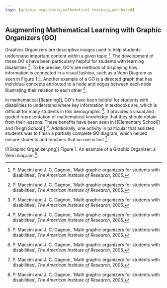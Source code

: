 ```yaml
---
tags: [graphic-organizers,mathematical-learning,web-based]
---
```

## Augmenting Mathematical Learning with Graphic Organizers (GO)

Graphics Organizers are descriptive images used to help students understand important content within a given topic [^1].  The development of these GO's have been particularly helpful for students with learning disabilities [^1]. To be precise, GO's are methods of displaying how information is connected in a visual fashion, such as a Venn Diagram as seen in Figure 1 [^1].  Another example of a GO is a directed graph that has individual concepts attributed to a node and edges between each node illustrating their relation to each other [^1].

In mathematical [[learning]], GO's have been helpful for students with disabilities to understand where key information in textbooks are, which is difficult for many students in this demographic [^1].  It provides a visual and guided representation of mathematical knowledge that they should obtain from their lessons.  These benefits have been seen in [[Elementary School]] and [[High School]] [^1].  Additionally, one activity in particular that assisted students was to finish a partially complete GO diagram, which helped ensure students and teachers that no one is lost [^1].

![[Graphic Organizer.png]]
Figure 1.  An example of a Graphic Organizer: a Venn diagram [^1].

[^1]: P. Maccini and J. C. Gagnon, ‘Math graphic organizers for students with disabilities’, _The American Institute of Research_, 2005.